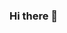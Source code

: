 ### Hi there 👋

<!--
**JIPiration/JIPiration** is a ✨ _special_ ✨ repository because its `README.md` (this file) appears on your GitHub profile.

I HOPE TO INSPIRE THE OTHERS FOR GOOD.


Here are some ideas to get you started:

- 🔭 I’m currently working on ...
- 🌱 I’m currently learning ...
- 👯 I’m looking to collaborate on ...
- 🤔 I’m looking for help with ...
- 💬 Ask me about ...
- 📫 How to reach me: ...
- 😄 Pronouns: ...
- ⚡ Fun fact: ...
-->
